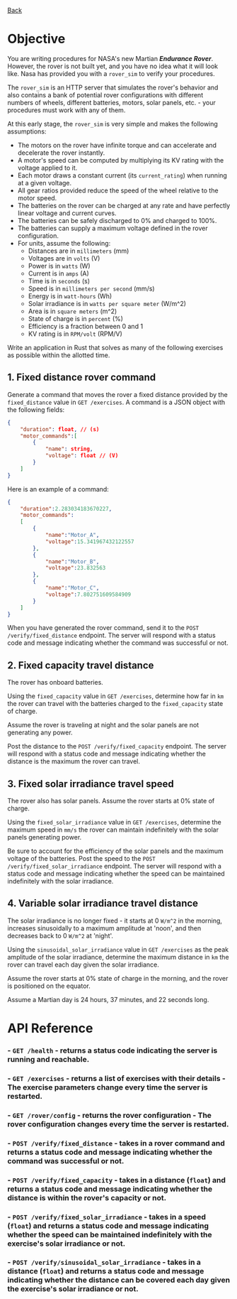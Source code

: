 [Back](/README.md)

# Objective
You are writing procedures for NASA's new Martian _**Endurance Rover**_. However, the rover is not built yet, and you have no idea what it will look like. Nasa has provided you with a `rover_sim` to verify your procedures.

The `rover_sim` is an HTTP server that simulates the rover's behavior and also contains a bank of potential rover configurations with different numbers of wheels, different batteries, motors, solar panels, etc. - your procedures must work with any of them.

At this early stage, the `rover_sim` is very simple and makes the following assumptions:
- The motors on the rover have infinite torque and can accelerate and decelerate the rover instantly.
- A motor's speed can be computed by multiplying its KV rating with the voltage applied to it.
- Each motor draws a constant current (its `current_rating`) when running at a given voltage.
- All gear ratios provided reduce the speed of the wheel relative to the motor speed.
- The batteries on the rover can be charged at any rate and have perfectly linear voltage and current curves.
- The batteries can be safely discharged to 0% and charged to 100%.
- The batteries can supply a maximum voltage defined in the rover configuration.
- For units, assume the following:
    - Distances are in `millimeters` (mm)
    - Voltages are in `volts` (V)
    - Power is in `watts` (W)
    - Current is in `amps` (A)
    - Time is in `seconds` (s)
    - Speed is in `millimeters per second` (mm/s)
    - Energy is in `watt-hours` (Wh)
    - Solar irradiance is in `watts per square meter` (W/m^2)
    - Area is in `square meters` (m^2)
    - State of charge is in `percent` (%)
    - Efficiency is a fraction between 0 and 1
    - KV rating is in `RPM/volt` (RPM/V)

Write an application in Rust that solves as many of the following exercises as possible within the allotted time.

## 1. Fixed distance rover command
Generate a command that moves the rover a fixed distance provided by the `fixed_distance` value in `GET /exercises`.
A command is a JSON object with the following fields:
```json
{
    "duration": float, // (s)
    "motor_commands":[
        {
            "name": string,
            "voltage": float // (V)
        }
    ]
}
```

Here is an example of a command:
```json
{
    "duration":2.283034183670227,
    "motor_commands":
    [
        {
            "name":"Motor_A",
            "voltage":15.341967432122557
        },
        {
            "name":"Motor_B",
            "voltage":23.832563
        },
        {
            "name":"Motor_C",
            "voltage":7.802751609584909
        }
    ]
}
```

When you have generated the rover command, send it to the `POST /verify/fixed_distance` endpoint. The server will respond with a status code and message indicating whether the command was successful or not.

## 2. Fixed capacity travel distance
The rover has onboard batteries.

Using the `fixed_capacity` value in `GET /exercises`, determine how far in `km` the rover can travel with the batteries charged to the `fixed_capacity` state of charge.

Assume the rover is traveling at night and the solar panels are not generating any power.

Post the distance to the `POST /verify/fixed_capacity` endpoint. The server will respond with a status code and message indicating whether the distance is the maximum the rover can travel.

## 3. Fixed solar irradiance travel speed
The rover also has solar panels. Assume the rover starts at 0% state of charge.

Using the `fixed_solar_irradiance` value in `GET /exercises`, determine the maximum speed in `mm/s` the rover can maintain indefinitely with the solar panels generating power.

Be sure to account for the efficiency of the solar panels and the maximum voltage of the batteries.
Post the speed to the `POST /verify/fixed_solar_irradiance` endpoint. The server will respond with a status code and message indicating whether the speed can be maintained indefinitely with the solar irradiance.

## 4. Variable solar irradiance travel distance
The solar irradiance is no longer fixed - it starts at 0 `W/m^2` in the morning, increases sinusoidally to a maximum amplitude at 'noon', and then decreases back to 0 `W/m^2` at 'night'.

Using the `sinusoidal_solar_irradiance` value in `GET /exercises` as the peak amplitude of the solar irradiance, determine the maximum distance in `km` the rover can travel each day given the solar irradiance.

Assume the rover starts at 0% state of charge in the morning, and the rover is positioned on the equator.

Assume a Martian day is 24 hours, 37 minutes, and 22 seconds long.

# API Reference
### - `GET /health` - returns a status code indicating the server is running and reachable.
### - `GET /exercises` - returns a list of exercises with their details - The exercise parameters change every time the server is restarted.
### - `GET /rover/config` - returns the rover configuration - The rover configuration changes every time the server is restarted.
### - `POST /verify/fixed_distance` - takes in a rover command and returns a status code and message indicating whether the command was successful or not.
### - `POST /verify/fixed_capacity` - takes in a distance (`float`) and returns a status code and message indicating whether the distance is within the rover's capacity or not.
### - `POST /verify/fixed_solar_irradiance` - takes in a speed (`float`) and returns a status code and message indicating whether the speed can be maintained indefinitely with the exercise's solar irradiance or not.
### - `POST /verify/sinusoidal_solar_irradiance` - takes in a distance (`float`) and returns a status code and message indicating whether the distance can be covered each day given the exercise's solar irradiance or not.
